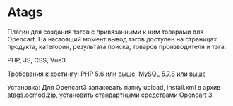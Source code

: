# Atags
Плагин для создания тэгов с привязанными к ним товарами для Opencart.
На настоящий момент вывод тэгов доступен на страницах продукта, категории, результата поиска, товаров производителя и тэга.

PHP, JS, CSS, Vue3

Требования к хостингу:
PHP 5.6 или выше, MySQL 5.7.8 или выше

Установка:
Для Opencart3 запаковать папку upload, install.xml в архив atags.ocmod.zip,
установить стандартными средствами Opencart 3.
